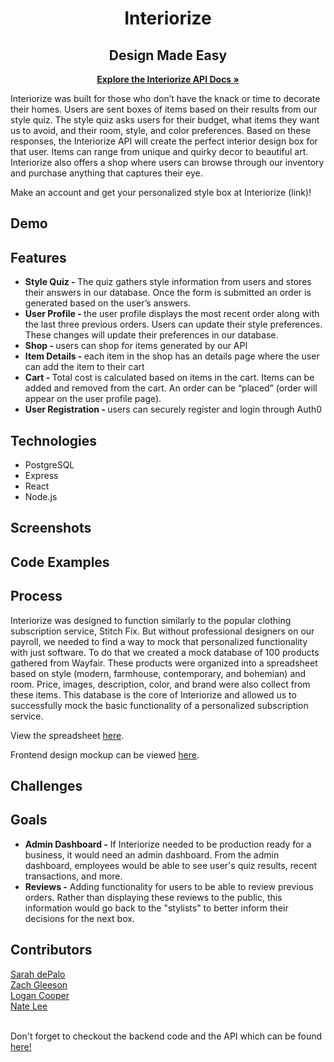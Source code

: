 <h1 align= "center">
Interiorize
</h1>

<h2 align="center">Design Made Easy</h2>   
<p align="center">
  <a href="https://github.com/natelee3/interiorize-backend"><strong>Explore the Interiorize API Docs »</strong></a>
  </p>
<p>
Interiorize was built for those who don’t have the knack or time to decorate their homes. Users are sent boxes of items based on their results from our style quiz. The style quiz asks users for their budget, what items they want us to avoid, and their room, style, and color preferences. Based on these responses, the Interiorize API will create the perfect interior design box for that user. Items can range from unique and quirky decor to beautiful art. Interiorize also offers a shop where users can browse through our inventory and purchase anything that captures their eye.
</p>
<p>
Make an account and get your personalized style box at Interiorize (link)!
</p>


<h2>Demo</h2>

<h2>Features</h2>
<ul>
<li><strong>Style Quiz - </strong>The quiz gathers style information from users and stores their answers in our database. Once the form is submitted an order is generated based on the user’s answers.</li>
<li><strong>User Profile - </strong>the user profile displays the most recent order along with the last three previous orders. Users can update their style preferences. These changes will update their preferences in our database.</li>
<li><strong>Shop - </strong>users can shop for items generated by our API </li>
<li><strong>Item Details - </strong>each item in the shop has an details page where the user can add the item to their cart </li>
<li><strong>Cart - </strong>Total cost is calculated based on items in the cart. Items can be added and removed from the cart. An order can be “placed” (order will appear on the user profile page).</li>
<li><strong>User Registration - </strong>users can securely register and login through Auth0 </li>

</ul>

<h2>Technologies</h2>
<ul>
<li>PostgreSQL</li>
<li>Express</li>
<li>React</li>
<li>Node.js</li>
</ul>

<h2>Screenshots</h2>

<h2>Code Examples</h2>

<h2>Process</h2>
<p>
Interiorize was designed to function similarly to the popular clothing subscription service, Stitch Fix. But without professional designers on our payroll, we needed to find a way to mock that personalized functionality with just software. To do that we created a mock database of 100 products gathered from Wayfair. These products were organized into a spreadsheet based on style (modern, farmhouse, contemporary, and bohemian) and room. Price, images, description, color, and brand were also collect from these items. This database is the core of Interiorize and allowed us to successfully mock the basic functionality of a personalized subscription service.
</p>
<p>View the spreadsheet <a href="https://docs.google.com/spreadsheets/d/1ru5krQQjEa66y6xwguIUm4_JMwNrWN1gAIL9b8eHNOk/edit?usp=sharing">here</a>.</p>
<p>Frontend design mockup can be viewed <a href="https://www.canva.com/design/DAEmu5jJqUg/tvbk3hckIqgr0xSnjSxYqQ/view?utm_content=DAEmu5jJqUg&utm_campaign=designshare&utm_medium=link&utm_source=sharebutton">here</a>.<p>
<h2>Challenges</h2>

<h2>Goals</h2>
<ul>
<li><strong>Admin Dashboard -</strong> If Interiorize needed to be production ready for a business, it would need an admin dashboard. From the admin dashboard, employees would be able to see user's quiz results, recent transactions, and more. 
</li>
<li><strong>Reviews -</strong> Adding functionality for users to be able to review previous orders. Rather than displaying these reviews to the public, this information would go back to the "stylists" to better inform their decisions for the next box.</li>
</ul>

<h2>Contributors</h2>
<a href="https://github.com/sarahdepalo">Sarah dePalo</a>
</br>
<a href="https://github.com/zach-a-g">Zach Gleeson</a>
</br>
<a href="https://github.com/logancooper">Logan Cooper</a>
</br>
<a href="https://github.com/natelee3">Nate Lee</a>
</br>
</br>
<p>Don't forget to checkout the backend code and the API which can be found <a href="https://github.com/natelee3/interiorize-backend">here!</a></p>